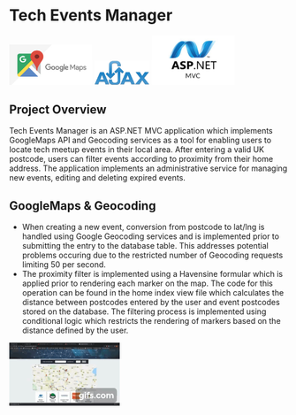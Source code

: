 # Tech Events Manager

<p float="left">
  <img src="platform_images/Google-maps-changes.jpg" width="150">
  <img src="platform_images/logo-AJAX.png" width="100">
  <img src="platform_images/asp-net-mvc-1-.jpg" width="150">
</p>
  
## Project Overview
Tech Events Manager is an ASP.NET MVC application which implements GoogleMaps API and Geocoding services as a tool for enabling users to locate tech meetup events in their local area. After entering a valid UK postcode, users can filter events according to proximity from their home address. The application implements an administrative service for managing new events, editing and deleting expired events.

## GoogleMaps & Geocoding
* When creating a new event, conversion from postcode to lat/lng is handled using Google Geocoding services and is implemented prior to submitting the entry to the database table. This addresses potential problems occuring due to the restricted number of Geocoding requests limiting 50 per second.
* The proximity filter is implemented using a Havensine formular which is applied prior to rendering each marker on the map. The code for this operation can be found in the home index view file which calculates the distance between postcodes entered by the user and event postcodes stored on the database. The filtering process is implemented using conditional logic which restricts the rendering of markers based on the distance defined by the user. 

![Output sample](https://github.com/Mike-Wilkins/Tech-Events-Manager/blob/master/platform_images/techevents.gif)
